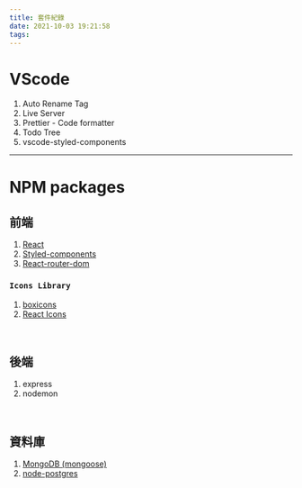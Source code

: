 ```yaml
---
title: 套件紀錄
date: 2021-10-03 19:21:58
tags:
---
```


# VScode
1. Auto Rename Tag
2. Live Server
3. Prettier - Code formatter
4. Todo Tree
5. vscode-styled-components

---
# NPM packages
## 前端
1. [React](https://reactjs.org/)   
2. [Styled-components](https://styled-components.com/)
3. [React-router-dom](https://reactrouter.com/web/guides/quick-start)

### `Icons Library`
1. [boxicons](https://boxicons.com/)
2. [React Icons](https://react-icons.github.io/react-icons)

&nbsp;
## 後端
1. express   
2. nodemon

&nbsp;
## 資料庫
1. [MongoDB (mongoose)](https://mongoosejs.com/)
2. [node-postgres](https://node-postgres.com/)
